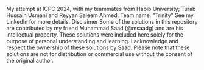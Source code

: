 My attempt at ICPC 2024, with my teammates from Habib University; Turab Hussain Usmani and Reyyan Saleem Ahmed. 
Team name: "Trinity" 
See my LinkedIn for more details.
Disclaimer
Some of the solutions in this repository are contributed by my friend Muhammad Saad (@msaadg) and are his intellectual property. These solutions were included here solely for the purpose of personal understanding and learning. I acknowledge and respect the ownership of these solutions by Saad.
Please note that these solutions are not for distribution or commercial use without the consent of the original author.
